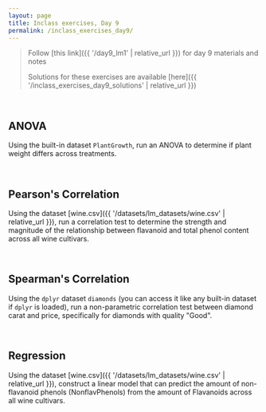 ```yaml
---
layout: page
title: Inclass exercises, Day 9
permalink: /inclass_exercises_day9/
---
```

> Follow [this link]({{ '/day9_lm1' | relative_url }}) for day 9 materials and notes
>
> Solutions for these exercises are available [here]({{ '/inclass_exercises_day9_solutions' | relative_url }})

<br>


## ANOVA

Using the built-in dataset `PlantGrowth`, run an ANOVA to determine if plant weight differs across treatments.



<br>


## Pearson's Correlation

Using the dataset [wine.csv]({{ '/datasets/lm_datasets/wine.csv' | relative_url }}), run a correlation test to determine the strength and magnitude of the relationship between flavanoid and total phenol content across all wine cultivars.

<br>

## Spearman's Correlation

Using the `dplyr` dataset `diamonds` (you can access it like any built-in dataset if `dplyr` is loaded), run a non-parametric correlation test between diamond carat and price, specifically for diamonds with quality "Good".

<br>

## Regression

Using the dataset [wine.csv]({{ '/datasets/lm_datasets/wine.csv' | relative_url }}), construct a linear model that can predict the amount of non-flavanoid phenols (NonflavPhenols) from the amount of Flavanoids across all wine cultivars.